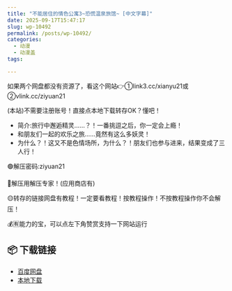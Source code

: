 ```yaml
---
title: "不能居住的情色公寓3~恐慌温泉旅馆~ [中文字幕]"
date: 2025-09-17T15:47:17
slug: wp-10492
permalink: /posts/wp-10492/
categories:
  - 动漫
  - 动漫盖
tags:

---
```


如果两个网盘都没有资源了，看这个网站👉①link3.cc/xianyu21或②vlink.cc/ziyuan21

(本站)不需要注册账号！直接点本地下载转存OK？懂吧！

*   简介:旅行中邂逅精灵……？！一番挑逗之后，你一定会上瘾！
*   和朋友们一起的欢乐之旅……竟然有这么多妖灵！
*   为什么？！这又不是色情场所，为什么？！朋友们也参与进来，结果变成了三人行！

🟢解压密码:ziyuan21

🔵解压用解压专家！(应用商店有)

🟡转存的链接网盘有教程！一定要看教程！按教程操作！不按教程操作你不会解压！

💰🈶能力的宝，可以点左下角赞赏支持一下网站运行

## 📦 下载链接
- [百度网盘](https://blziyuan21.com/pay-download/10492?key=4e841bcbc2&down_id=0)
- [本地下载](https://blziyuan21.com/pay-download/10492?key=4e841bcbc2&down_id=1)

